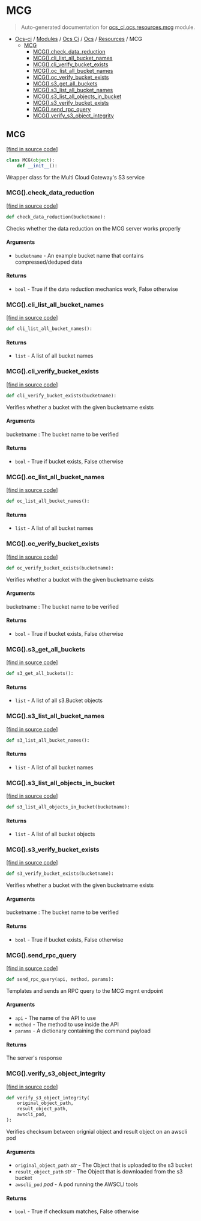 # MCG

> Auto-generated documentation for [ocs_ci.ocs.resources.mcg](https://github.com/gklein/ocs-ci/blob/master/ocs_ci/ocs/resources/mcg.py) module.

- [Ocs-ci](../../../README.md#ocs-ci) / [Modules](../../../MODULES.md#ocs-ci-modules) / [Ocs Ci](../../index.md#ocs-ci) / [Ocs](../index.md#ocs) / [Resources](index.md#resources) / MCG
    - [MCG](#mcg)
        - [MCG().check_data_reduction](#mcgcheck_data_reduction)
        - [MCG().cli_list_all_bucket_names](#mcgcli_list_all_bucket_names)
        - [MCG().cli_verify_bucket_exists](#mcgcli_verify_bucket_exists)
        - [MCG().oc_list_all_bucket_names](#mcgoc_list_all_bucket_names)
        - [MCG().oc_verify_bucket_exists](#mcgoc_verify_bucket_exists)
        - [MCG().s3_get_all_buckets](#mcgs3_get_all_buckets)
        - [MCG().s3_list_all_bucket_names](#mcgs3_list_all_bucket_names)
        - [MCG().s3_list_all_objects_in_bucket](#mcgs3_list_all_objects_in_bucket)
        - [MCG().s3_verify_bucket_exists](#mcgs3_verify_bucket_exists)
        - [MCG().send_rpc_query](#mcgsend_rpc_query)
        - [MCG().verify_s3_object_integrity](#mcgverify_s3_object_integrity)

## MCG

[[find in source code]](https://github.com/gklein/ocs-ci/blob/master/ocs_ci/ocs/resources/mcg.py#L19)

```python
class MCG(object):
    def __init__():
```

Wrapper class for the Multi Cloud Gateway's S3 service

### MCG().check_data_reduction

[[find in source code]](https://github.com/gklein/ocs-ci/blob/master/ocs_ci/ocs/resources/mcg.py#L219)

```python
def check_data_reduction(bucketname):
```

Checks whether the data reduction on the MCG server works properly

#### Arguments

- `bucketname` - An example bucket name that contains compressed/deduped data

#### Returns

- `bool` - True if the data reduction mechanics work, False otherwise

### MCG().cli_list_all_bucket_names

[[find in source code]](https://github.com/gklein/ocs-ci/blob/master/ocs_ci/ocs/resources/mcg.py#L102)

```python
def cli_list_all_bucket_names():
```

#### Returns

- `list` - A list of all bucket names

### MCG().cli_verify_bucket_exists

[[find in source code]](https://github.com/gklein/ocs-ci/blob/master/ocs_ci/ocs/resources/mcg.py#L186)

```python
def cli_verify_bucket_exists(bucketname):
```

Verifies whether a bucket with the given bucketname exists

#### Arguments

bucketname : The bucket name to be verified

#### Returns

- `bool` - True if bucket exists, False otherwise

### MCG().oc_list_all_bucket_names

[[find in source code]](https://github.com/gklein/ocs-ci/blob/master/ocs_ci/ocs/resources/mcg.py#L91)

```python
def oc_list_all_bucket_names():
```

#### Returns

- `list` - A list of all bucket names

### MCG().oc_verify_bucket_exists

[[find in source code]](https://github.com/gklein/ocs-ci/blob/master/ocs_ci/ocs/resources/mcg.py#L166)

```python
def oc_verify_bucket_exists(bucketname):
```

Verifies whether a bucket with the given bucketname exists

#### Arguments

bucketname : The bucket name to be verified

#### Returns

- `bool` - True if bucket exists, False otherwise

### MCG().s3_get_all_buckets

[[find in source code]](https://github.com/gklein/ocs-ci/blob/master/ocs_ci/ocs/resources/mcg.py#L118)

```python
def s3_get_all_buckets():
```

#### Returns

- `list` - A list of all s3.Bucket objects

### MCG().s3_list_all_bucket_names

[[find in source code]](https://github.com/gklein/ocs-ci/blob/master/ocs_ci/ocs/resources/mcg.py#L83)

```python
def s3_list_all_bucket_names():
```

#### Returns

- `list` - A list of all bucket names

### MCG().s3_list_all_objects_in_bucket

[[find in source code]](https://github.com/gklein/ocs-ci/blob/master/ocs_ci/ocs/resources/mcg.py#L111)

```python
def s3_list_all_objects_in_bucket(bucketname):
```

#### Returns

- `list` - A list of all bucket objects

### MCG().s3_verify_bucket_exists

[[find in source code]](https://github.com/gklein/ocs-ci/blob/master/ocs_ci/ocs/resources/mcg.py#L126)

```python
def s3_verify_bucket_exists(bucketname):
```

Verifies whether a bucket with the given bucketname exists

#### Arguments

bucketname : The bucket name to be verified

#### Returns

- `bool` - True if bucket exists, False otherwise

### MCG().send_rpc_query

[[find in source code]](https://github.com/gklein/ocs-ci/blob/master/ocs_ci/ocs/resources/mcg.py#L198)

```python
def send_rpc_query(api, method, params):
```

Templates and sends an RPC query to the MCG mgmt endpoint

#### Arguments

- `api` - The name of the API to use
- `method` - The method to use inside the API
- `params` - A dictionary containing the command payload

#### Returns

The server's response

### MCG().verify_s3_object_integrity

[[find in source code]](https://github.com/gklein/ocs-ci/blob/master/ocs_ci/ocs/resources/mcg.py#L144)

```python
def verify_s3_object_integrity(
    original_object_path,
    result_object_path,
    awscli_pod,
):
```

Verifies checksum between orignial object and result object on an awscli pod

#### Arguments

- `original_object_path` *str* - The Object that is uploaded to the s3 bucket
- `result_object_path` *str* - The Object that is downloaded from the s3 bucket
- `awscli_pod` *pod* - A pod running the AWSCLI tools

#### Returns

- `bool` - True if checksum matches, False otherwise
